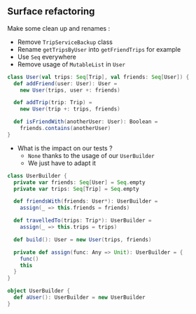 ## Surface refactoring
Make some clean up and renames :
- Remove `TripServiceBackup` class
- Rename `getTripsByUser` into `getFriendTrips` for example
- Use `Seq` everywhere
- Remove usage of `MutableList` in `User`
```scala
class User(val trips: Seq[Trip], val friends: Seq[User]) {
  def addFriend(user: User): User =
    new User(trips, user +: friends)

  def addTrip(trip: Trip) =
    new User(trip +: trips, friends)

  def isFriendWith(anotherUser: User): Boolean =
    friends.contains(anotherUser)
}
```
- What is the impact on our tests ?
  - `None` thanks to the usage of our `UserBuilder`
  - We just have to adapt it
```scala
class UserBuilder {
  private var friends: Seq[User] = Seq.empty
  private var trips: Seq[Trip] = Seq.empty

  def friendsWith(friends: User*): UserBuilder =
    assign(_ => this.friends = friends)

  def travelledTo(trips: Trip*): UserBuilder =
    assign(_ => this.trips = trips)

  def build(): User = new User(trips, friends)

  private def assign(func: Any => Unit): UserBuilder = {
    func()
    this
  }
}

object UserBuilder {
  def aUser(): UserBuilder = new UserBuilder
}
```